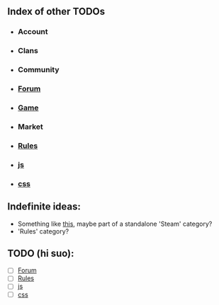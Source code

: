 ## Index of other TODOs
- ### Account
- ### Clans
- ### Community
- ### [Forum](https://github.com/TB-FAQ/TB-FAQ/blob/master/FAQ%20Items/Forum/TODO.md)
- ### [Game](https://github.com/TB-FAQ/TB-FAQ/blob/master/FAQ%20Items/Game/TODO.md)
- ### Market
- ### [Rules](https://github.com/TB-FAQ/TB-FAQ/blob/master/FAQ%20Items/Rules/TODO.md)
- ### [js](https://github.com/TB-FAQ/TB-FAQ/blob/master/js/TODO.md)
- ### [css](https://github.com/TB-FAQ/TB-FAQ/blob/master/css/TODO.md)

## Indefinite ideas:
  - Something like [this](http://forum.toribash.com/showthread.php?t=458899), maybe part of a standalone 'Steam' category?
  - 'Rules' category?


## TODO (hi suo):
- [ ] [Forum](https://github.com/TB-FAQ/TB-FAQ/blob/master/FAQ%20Items/Forum/TODO.md)
- [ ] [Rules](https://github.com/TB-FAQ/TB-FAQ/blob/master/FAQ%20Items/Rules/TODO.md)
- [ ] [js](https://github.com/TB-FAQ/TB-FAQ/blob/master/js/TODO.md)
- [ ] [css](https://github.com/TB-FAQ/TB-FAQ/blob/master/css/TODO.md)
